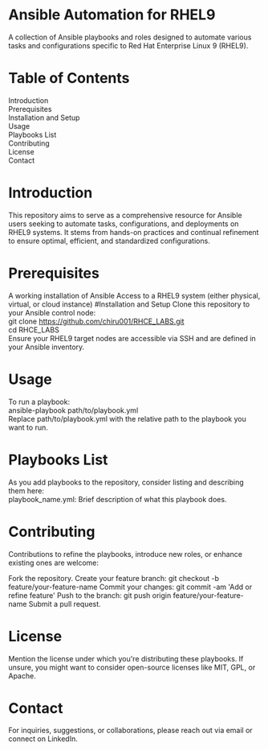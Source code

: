 # Ansible Automation for RHEL9
A collection of Ansible playbooks and roles designed to automate various tasks and configurations specific to Red Hat Enterprise Linux 9 (RHEL9).

# Table of Contents
Introduction
<br>
Prerequisites
<br>
Installation and Setup
<br>
Usage
<br>
Playbooks List
<br>
Contributing
<br>
License
<br>
Contact
# Introduction
This repository aims to serve as a comprehensive resource for Ansible users seeking to automate tasks, configurations, and deployments on RHEL9 systems. It stems from hands-on practices and continual refinement to ensure optimal, efficient, and standardized configurations.

# Prerequisites
A working installation of Ansible
Access to a RHEL9 system (either physical, virtual, or cloud instance)
#Installation and Setup
Clone this repository to your Ansible control node:
<br>
git clone https://github.com/chiru001/RHCE_LABS.git
<br>
cd RHCE_LABS
<br>
Ensure your RHEL9 target nodes are accessible via SSH and are defined in your Ansible inventory.
# Usage
To run a playbook:
<br>
ansible-playbook path/to/playbook.yml
<br>
Replace path/to/playbook.yml with the relative path to the playbook you want to run.

# Playbooks List
As you add playbooks to the repository, consider listing and describing them here:
<br>
playbook_name.yml: Brief description of what this playbook does.
# Contributing
Contributions to refine the playbooks, introduce new roles, or enhance existing ones are welcome:

Fork the repository.
Create your feature branch: git checkout -b feature/your-feature-name
Commit your changes: git commit -am 'Add or refine feature'
Push to the branch: git push origin feature/your-feature-name
Submit a pull request.
# License
Mention the license under which you're distributing these playbooks. If unsure, you might want to consider open-source licenses like MIT, GPL, or Apache.

# Contact
For inquiries, suggestions, or collaborations, please reach out via email or connect on LinkedIn.

